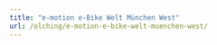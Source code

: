 ```yaml
---
title: "e-motion e-Bike Welt München West"
url: /olching/e-motion-e-bike-welt-muenchen-west/
---
```

